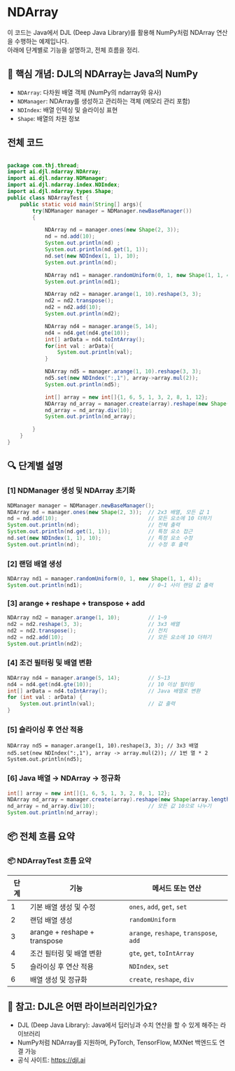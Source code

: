 # NDArray
이 코드는 Java에서 DJL (Deep Java Library)를 활용해 NumPy처럼 NDArray 연산을 수행하는 예제입니다.  
아래에 단계별로 기능을 설명하고, 전체 흐름을 정리.

## 🧠 핵심 개념: DJL의 NDArray는 Java의 NumPy
- `NDArray`: 다차원 배열 객체 (NumPy의 ndarray와 유사)
- `NDManager`: NDArray를 생성하고 관리하는 객체 (메모리 관리 포함)
- `NDIndex`: 배열 인덱싱 및 슬라이싱 표현
- `Shape`: 배열의 차원 정보

## 전체 코드
```java

package com.thj.thread;
import ai.djl.ndarray.NDArray;
import ai.djl.ndarray.NDManager;
import ai.djl.ndarray.index.NDIndex;
import ai.djl.ndarray.types.Shape;
public class NDArrayTest {
    public static void main(String[] args){
        try(NDManager manager = NDManager.newBaseManager()) 
        {

            NDArray nd = manager.ones(new Shape(2, 3));
            nd = nd.add(10);
            System.out.println(nd) ;
            System.out.println(nd.get(1, 1));
            nd.set(new NDIndex(1, 1), 10);
            System.out.println(nd);

            NDArray nd1 = manager.randomUniform(0, 1, new Shape(1, 1, 4));
            System.out.println(nd1);

            NDArray nd2 = manager.arange(1, 10).reshape(3, 3);
            nd2 = nd2.transpose();
            nd2 = nd2.add(10);
            System.out.println(nd2);

            NDArray nd4 = manager.arange(5, 14);
            nd4 = nd4.get(nd4.gte(10));
            int[] arData = nd4.toIntArray();
            for(int val : arData){
                System.out.println(val);
            }

            NDArray nd5 = manager.arange(1, 10).reshape(3, 3);
            nd5.set(new NDIndex(":,1"), array->array.mul(2));
            System.out.println(nd5);

            int[] array = new int[]{1, 6, 5, 1, 3, 2, 8, 1, 12};
            NDArray nd_array = manager.create(array).reshape(new Shape(array.length, 1));
            nd_array = nd_array.div(10);
            System.out.println(nd_array);

        }
    }
}
```

## 🔍 단계별 설명

### [1] NDManager 생성 및 NDArray 초기화

```java
NDManager manager = NDManager.newBaseManager();
NDArray nd = manager.ones(new Shape(2, 3));  // 2x3 배열, 모든 값 1
nd = nd.add(10);                             // 모든 요소에 10 더하기
System.out.println(nd);                      // 전체 출력
System.out.println(nd.get(1, 1));            // 특정 요소 접근
nd.set(new NDIndex(1, 1), 10);               // 특정 요소 수정
System.out.println(nd);                      // 수정 후 출력
```

### [2] 랜덤 배열 생성

```java
NDArray nd1 = manager.randomUniform(0, 1, new Shape(1, 1, 4));
System.out.println(nd1);                     // 0~1 사이 랜덤 값 출력
```

### [3] arange + reshape + transpose + add
```java
NDArray nd2 = manager.arange(1, 10);         // 1~9
nd2 = nd2.reshape(3, 3);                     // 3x3 배열
nd2 = nd2.transpose();                       // 전치
nd2 = nd2.add(10);                           // 모든 요소에 10 더하기
System.out.println(nd2);
```

### [4] 조건 필터링 및 배열 변환
```java
NDArray nd4 = manager.arange(5, 14);         // 5~13
nd4 = nd4.get(nd4.gte(10));                  // 10 이상 필터링
int[] arData = nd4.toIntArray();             // Java 배열로 변환
for (int val : arData) {
    System.out.println(val);                 // 값 출력
}
```

### [5] 슬라이싱 후 연산 적용
```
NDArray nd5 = manager.arange(1, 10).reshape(3, 3); // 3x3 배열
nd5.set(new NDIndex(":,1"), array -> array.mul(2)); // 1번 열 * 2
System.out.println(nd5);
```

### [6] Java 배열 → NDArray → 정규화

```java
int[] array = new int[]{1, 6, 5, 1, 3, 2, 8, 1, 12};
NDArray nd_array = manager.create(array).reshape(new Shape(array.length, 1));
nd_array = nd_array.div(10);                 // 모든 값 10으로 나누기
System.out.println(nd_array);
```

## 📦 전체 흐름 요약
### 📦 NDArrayTest 흐름 요약

| 단계 | 기능                          | 메서드 또는 연산 |
|------|-------------------------------|------------------|
| 1    | 기본 배열 생성 및 수정        | `ones`, `add`, `get`, `set` |
| 2    | 랜덤 배열 생성                | `randomUniform`  |
| 3    | arange + reshape + transpose | `arange`, `reshape`, `transpose`, `add` |
| 4    | 조건 필터링 및 배열 변환      | `gte`, `get`, `toIntArray` |
| 5    | 슬라이싱 후 연산 적용         | `NDIndex`, `set` |
| 6    | 배열 생성 및 정규화           | `create`, `reshape`, `div` |


## 🧠 참고: DJL은 어떤 라이브러리인가요?
- DJL (Deep Java Library): Java에서 딥러닝과 수치 연산을 할 수 있게 해주는 라이브러리
- NumPy처럼 NDArray를 지원하며, PyTorch, TensorFlow, MXNet 백엔드도 연결 가능
- 공식 사이트: https://djl.ai
